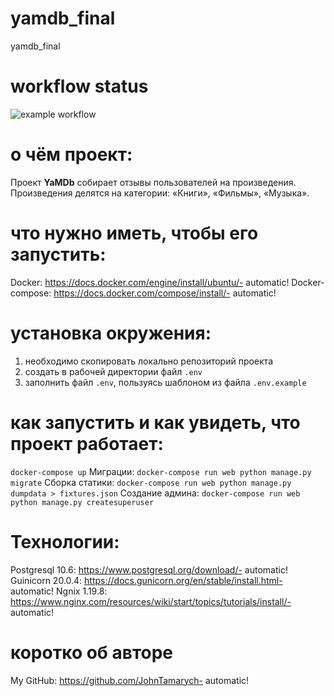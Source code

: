 # yamdb_final
yamdb_final

# workflow status
![example workflow](https://github.com/johntamarych/yamdb_final/actions/workflows/yamdb_workflow.yaml/badge.svg)


# о чём проект:
Проект **YaMDb** собирает отзывы пользователей на произведения. 
Произведения делятся на категории: «Книги», «Фильмы», «Музыка».

# что нужно иметь, чтобы его запустить:
Docker: https://docs.docker.com/engine/install/ubuntu/- automatic! 
Docker-compose: https://docs.docker.com/compose/install/- automatic!

# установка окружения:
1) необходимо скопировать локально репозиторий проекта
2) создать в рабочей директории файл `.env`
3) заполнить файл `.env`, пользуясь шаблоном из файла `.env.example`

# как запустить и как увидеть, что проект работает:
`docker-compose up`
Миграции: `docker-compose run web python manage.py migrate`
Сборка статики: `docker-compose run web python manage.py dumpdata > fixtures.json`
Создание админа: `docker-compose run web python manage.py createsuperuser`

# Технологии:
Postgresql 10.6: https://www.postgresql.org/download/- automatic!
Guinicorn 20.0.4: https://docs.gunicorn.org/en/stable/install.html- automatic!
Ngnix 1.19.8: https://www.nginx.com/resources/wiki/start/topics/tutorials/install/- automatic!

# коротко об авторе
My GitHub: https://github.com/JohnTamarych- automatic!